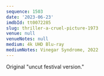 ```yaml
---
sequence: 1503
date: '2023-06-23'
imdbId: tt0072285
slug: thriller-a-cruel-picture-1973
venue: null
venueNotes: null
medium: 4k UHD Blu-ray
mediumNotes: Vinegar Syndrome, 2022
---
```



Original "uncut festival version."
